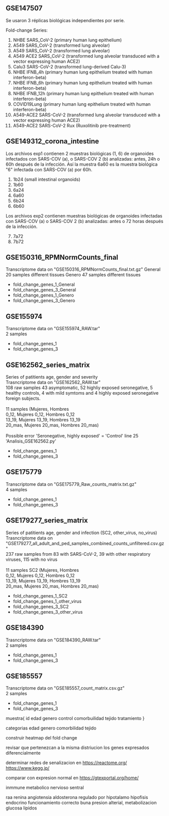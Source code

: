 ## GSE147507
Se usaron 3 réplicas biológicas independientes por serie.

Fold-change Series:
1. NHBE SARS_CoV-2 (primary human lung epithelium)
2. A549 SARS_CoV-2 (transformed lung alveolar)
5. A549 SARS_CoV-2 (transformed lung alveolar)
6. A549 ACE2 SARS_CoV-2 (transformed lung alveolar transduced with a vector expressing human ACE2)
7. Calu3 SARS-CoV-2 (transformed lung-derived Calu-3)
9. NHBE IFNB_4h (primary human lung epithelium treated with human interferon-beta)
9. NHBE IFNB_6h (primary human lung epithelium treated with human interferon-beta)
9. NHBE IFNB_12h (primary human lung epithelium treated with human interferon-beta)
12. COVID19Lung (primary human lung epithelium treated with human interferon-beta)
16. A549-ACE2 SARS-CoV-2 (transformed lung alveolar transduced with a vector expressing human ACE2)
16. A549-ACE2 SARS-CoV-2 Rux (Ruxolitinib pre-treatment)

## GSE149312_corona_intestine
Los archivos exp1 contienen 2 muestras biológicas (1, 6) de organoides infectados con SARS-COV (a), o SARS-COV 2 (b) analizadas: antes, 24h o 60h después de la infección. Así la muestra 6a60 es la muestra biológica "6" infectada con SARS-COV (a) por 60h.

1. 1b24 (small intestinal organoids)
2. 1b60
3. 6a24
4. 6a60
5. 6b24
6. 6b60

Los archivos exp2 contienen muestras biológicas de organoides infectadas con SARS-COV (a) o SARS-COV 2 (b) analizadas: antes o 72 horas después de la infección.

7. 7a72
8. 7b72

## GSE150316_RPMNormCounts_final
Transcriptome data on "GSE150316_RPMNormCounts_final.txt.gz"
General 20 samples different tissues
Genero 47 samples different tissues
- fold_change_genes_1_General 
- fold_change_genes_3_General
- fold_change_genes_1_Genero
- fold_change_genes_3_Genero

## GSE155974
Transcriptome data on "GSE155974_RAW.tar"\
2 samples
- fold_change_genes_1
- fold_change_genes_3

## GSE162562_series_matrix
Series of patitients age, gender and severity\
Trasncriptome data on "GSE162562_RAW.tar"\
108 raw samples 43 asymptomatic, 52 highliy exposed seronegative, 5 healthy controls, 4 with mild symtoms and 4 highly exposed seronegative foreign subjects.\
\
11 samples     (Mujeres,            Hombres\
    0_12,       Mujeres 0_12,       Hombres 0_12\
    13_19,      Mujeres 13_19,      Hombres 13_19\
    20_mas,     Mujeres 20_mas,     Hombres 20_mas)\
\
Possible error 'Seronegative, highly exposed' = 'Control' line 25 'Analisis_GSE162562.py'
- fold_change_genes_1
- fold_change_genes_3

## GSE175779
Transcriptome data on "GSE175779_Raw_counts_matrix.txt.gz"\
4 samples
- fold_change_genes_1
- fold_change_genes_3

## GSE179277_series_matrix 
Series of patitients age, gender and infection (SC2, other_virus, no_virus)\
Trasncriptome data on "GSE179277_all_adult_and_ped_samples_combined_counts_unfiltered.csv.gz"\
237 raw samples from 83 with SARS-CoV-2, 39 with other respiratory viruses, 115 with no virus\
\
11 samples SC2 (Mujeres,            Hombres\
    0_12,       Mujeres 0_12,       Hombres 0_12\
    13_19,      Mujeres 13_19,      Hombres 13_19\
    20_mas,     Mujeres 20_mas,     Hombres 20_mas)
- fold_change_genes_1_SC2
- fold_change_genes_1_other_virus
- fold_change_genes_3_SC2
- fold_change_genes_3_other_virus

## GSE184390
Trasncriptome data on "GSE184390_RAW.tar"\
2 samples
- fold_change_genes_1
- fold_change_genes_3

## GSE185557
Transcriptome data on "GSE185557_count_matrix.csv.gz"\
2 samples
- fold_change_genes_1
- fold_change_genes_3


muestra{
    id
    edad
    genero
    control
    comorbuilidad
    tejido
    tratamiento
}



categorias
edad
genero
comorbilidad
tejido


construir heatmap del fold change

revisar que pertenezcan a la misma distriucion los genes expresados diferencialmente

determinar redes de senalizacion en
https://reactome.org/
https://www.kegg.jp/


comparar con expresion normal en 
https://gtexportal.org/home/


inmmune
metabolico
nervioso sentral

raa
renina angiotensia aldosterona
regulado por
hipotalamo hipofisis 
endocrino
funcionamiento correcto buna presion alterial, metabolizacion glucosa lipidos

